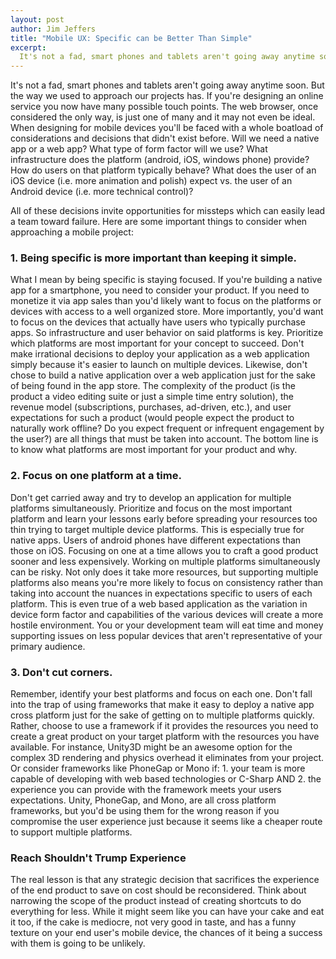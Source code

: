 ```yaml
---
layout: post
author: Jim Jeffers
title: "Mobile UX: Specific can be Better Than Simple"
excerpt:
  It's not a fad, smart phones and tablets aren't going away anytime soon. But the way we used to approach our projects has.
---
```


It's not a fad, smart phones and tablets aren't going away anytime soon. But the way we used to approach our projects has. If you're designing an online service you now have many possible touch points. The web browser, once considered the only way, is just one of many and it may not even be ideal. When designing for mobile devices you'll be faced with a whole boatload of considerations and decisions that didn't exist before. Will we need a native app or a web app? What type of form factor will we use? What infrastructure does the platform (android, iOS, windows phone) provide? How do users on that platform typically behave? What does the user of an iOS device (i.e. more animation and polish) expect vs. the user of an Android device (i.e. more technical control)?

All of these decisions invite opportunities for missteps which can easily lead a team toward failure. Here are some important things to consider when approaching a mobile project:

### 1. Being specific is more important than keeping it simple.

What I mean by being specific is staying focused. If you're building a native app for a smartphone, you need to consider your product. If you need to monetize it via app sales than you'd likely want to focus on the platforms or devices with access to a well organized store. More importantly, you'd want to focus on the devices that actually have users who typically purchase apps. So infrastructure and user behavior on said platforms is key. Prioritize which platforms are most important for your concept to succeed. Don't make irrational decisions to deploy your application as a web application simply because it's easier to launch on multiple devices. Likewise, don't chose to build a native application over a web application just for the sake of being found in the app store. The complexity of the product (is the product a video editing suite or just a simple time entry solution), the revenue model (subscriptions, purchases, ad-driven, etc.), and user expectations for such a product (would people expect the product to naturally work offline? Do you expect frequent or infrequent engagement by the user?) are all things that must be taken into account. The bottom line is to know what platforms are most important for your product and why.

### 2. Focus on one platform at a time.

Don't get carried away and try to develop an application for multiple platforms simultaneously. Prioritize and focus on the most important platform and learn your lessons early before spreading your resources too thin trying to target multiple device platforms. This is especially true for native apps. Users of android phones have different expectations than those on iOS. Focusing on one at a time allows you to craft a good product sooner and less expensively. Working on multiple platforms simultaneously can be risky. Not only does it take more resources, but supporting multiple platforms also means you're more likely to focus on consistency rather than taking into account the nuances in expectations specific to users of each platform. This is even true of a web based application as the variation in device form factor and capabilities of the various devices will create a more hostile environment. You or your development team will eat time and money supporting issues on less popular devices that aren't representative of your primary audience.

### 3. Don't cut corners.

Remember, identify your best platforms and focus on each one. Don't fall into the trap of using frameworks that make it easy to deploy a native app cross platform just for the sake of getting on to multiple platforms quickly. Rather, choose to use a framework if it provides the resources you need to create a great product on your target platform with the resources you have available. For instance, Unity3D might be an awesome option for the complex 3D rendering and physics overhead it eliminates from your project. Or consider frameworks like PhoneGap or Mono if: 1. your team is more capable of developing with web based technologies or C-Sharp AND 2. the experience you can provide with the framework meets your users expectations. Unity, PhoneGap, and Mono, are all cross platform frameworks, but you'd be using them for the wrong reason if you compromise the user experience just because it seems like a cheaper route to support multiple platforms. 

### Reach Shouldn't Trump Experience

The real lesson is that any strategic decision that sacrifices the experience of the end product to save on cost should be reconsidered. Think about narrowing the scope of the product instead of creating shortcuts to do everything for less. While it might seem like you can have your cake and eat it too, if the cake is mediocre, not very good in taste, and has a funny texture on your end user's mobile device, the chances of it being a success with them is going to be unlikely.